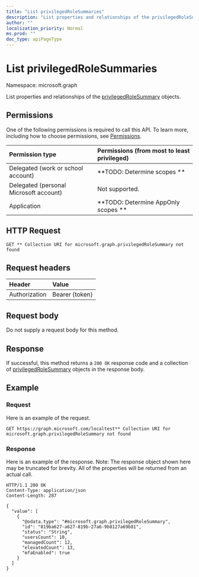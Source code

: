 ```yaml
---
title: "List privilegedRoleSummaries"
description: "List properties and relationships of the privilegedRoleSummary objects."
author: ""
localization_priority: Normal
ms.prod: ""
doc_type: apiPageType
---
```


# List privilegedRoleSummaries

Namespace: microsoft.graph

List properties and relationships of the [privilegedRoleSummary](../resources/privilegedrolesummary.md) objects.

## Permissions
One of the following permissions is required to call this API. To learn more, including how to choose permissions, see [Permissions](/concepts/permissions-reference.md).

|Permission type|Permissions (from most to least privileged)|
|:---|:---|
|Delegated (work or school account)|**TODO: Determine scopes **|
|Delegated (personal Microsoft account)|Not supported.|
|Application|**TODO: Determine AppOnly scopes **|

## HTTP Request
<!-- {
  "blockType": "ignored"
}
-->
``` http
GET ** Collection URI for microsoft.graph.privilegedRoleSummary not found
```

## Request headers
|Header|Value|
|:---|:---|
|Authorization|Bearer {token}|

## Request body
Do not supply a request body for this method.

## Response
If successful, this method returns a `200 OK` response code and a collection of [privilegedRoleSummary](../resources/privilegedrolesummary.md) objects in the response body.

## Example

### Request
Here is an example of the request.
<!-- {
  "blockType": "request",
  "name": "get_privilegedrolesummary"
}
-->
``` http
GET https://graph.microsoft.com/localtest** Collection URI for microsoft.graph.privilegedRoleSummary not found
```

### Response
Here is an example of the response. Note: The response object shown here may be truncated for brevity. All of the properties will be returned from an actual call.
<!-- {
  "blockType": "response",
  "truncated": true,
  "@odata.type": "collection(microsoft.graph.privilegedrolesummary)"
}
-->
``` http
HTTP/1.1 200 OK
Content-Type: application/json
Content-Length: 287

{
  "value": [
    {
      "@odata.type": "#microsoft.graph.privilegedRoleSummary",
      "id": "819ba627-a627-819b-27a6-9b8127a69b81",
      "status": "String",
      "usersCount": 10,
      "managedCount": 12,
      "elevatedCount": 13,
      "mfaEnabled": true
    }
  ]
}
```

